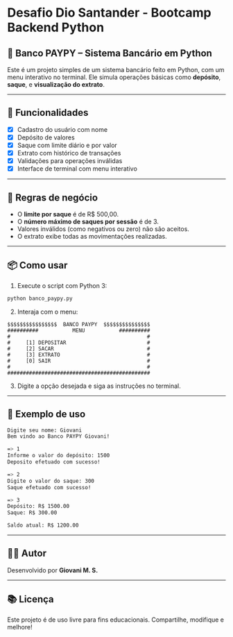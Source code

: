# Desafio Dio Santander - Bootcamp Backend Python

## 🏦 Banco PAYPY – Sistema Bancário em Python

Este é um projeto simples de um sistema bancário feito em Python, com um menu interativo no terminal. Ele simula operações básicas como **depósito**, **saque**, e **visualização do extrato**.

---

## 🚀 Funcionalidades

- [x] Cadastro do usuário com nome
- [x] Depósito de valores
- [x] Saque com limite diário e por valor
- [x] Extrato com histórico de transações
- [x] Validações para operações inválidas
- [x] Interface de terminal com menu interativo

---

## 🧾 Regras de negócio

- O **limite por saque** é de R$ 500,00.
- O **número máximo de saques por sessão** é de 3.
- Valores inválidos (como negativos ou zero) não são aceitos.
- O extrato exibe todas as movimentações realizadas.

---

## 📦 Como usar

1. Execute o script com Python 3:

```bash
python banco_paypy.py
```

2. Interaja com o menu:

```
$$$$$$$$$$$$$$$$  BANCO PAYPY  $$$$$$$$$$$$$$$
##########           MENU           ##########
#                                            #
#     [1] DEPOSITAR                          #
#     [2] SACAR                              #
#     [3] EXTRATO                            #
#     [0] SAIR                               #
#                                            #
##############################################
```

3. Digite a opção desejada e siga as instruções no terminal.

---

## 📄 Exemplo de uso

```bash
Digite seu nome: Giovani
Bem vindo ao Banco PAYPY Giovani!

=> 1
Informe o valor do depósito: 1500
Deposito efetuado com sucesso!

=> 2
Digite o valor do saque: 300
Saque efetuado com sucesso!

=> 3
Depósito: R$ 1500.00
Saque: R$ 300.00

Saldo atual: R$ 1200.00
```

---

## 👨‍💻 Autor

Desenvolvido por **Giovani M. S.**

---

## 📚 Licença

Este projeto é de uso livre para fins educacionais. Compartilhe, modifique e melhore!
